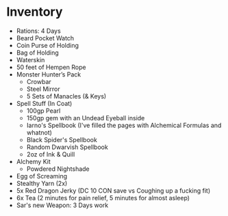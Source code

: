 # Inventory
+ Rations: 4 Days
+ Beard Pocket Watch
+ Coin Purse of Holding
+ Bag of Holding
+ Waterskin
+ 50 feet of Hempen Rope
+ Monster Hunter’s Pack
  - Crowbar
  - Steel Mirror
  - 5 Sets of Manacles (& Keys)
+ Spell Stuff (In Coat)
  - 100gp Pearl
  - 150gp gem with an Undead Eyeball inside
  - Iarno's Spellbook (I've filled the pages with Alchemical Formulas and whatnot)
  - Black Spider's Spellbook
  - Random Dwarvish Spellbook
  - 2oz of Ink & Quill
+ Alchemy Kit
  - Powdered Nightshade
+ Egg of Screaming
+ Stealthy Yarn (2x)
+ 5x Red Dragon Jerky (DC 10 CON save vs Coughing up a fucking fit) 
+ 6x Tea (2 minutes for pain relief, 5 minutes for almost asleep) 
+ Sar's new Weapon: 3 Days work
